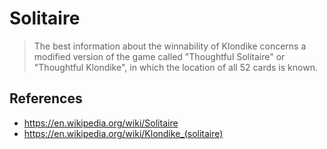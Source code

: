 # Solitaire

> The best information about the winnability of Klondike concerns a modified version of the game called "Thoughtful Solitaire" or "Thoughtful Klondike", in which the location of all 52 cards is known.

## References

- https://en.wikipedia.org/wiki/Solitaire
- https://en.wikipedia.org/wiki/Klondike_(solitaire)
